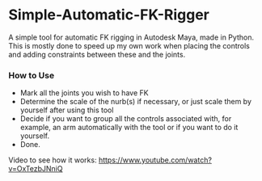 # Simple-Automatic-FK-Rigger
A simple tool for automatic FK rigging in Autodesk Maya, made in Python. This is mostly done to speed up my own work when placing the controls and adding constraints between these and the joints.

### How to Use
- Mark all the joints you wish to have FK
- Determine the scale of the nurb(s) if necessary, or just scale them by yourself after using this tool
- Decide if you want to group all the controls associated with, for example, an arm automatically with the tool or if you want to do it yourself.
- Done.

Video to see how it works: https://www.youtube.com/watch?v=OxTezbJNniQ
